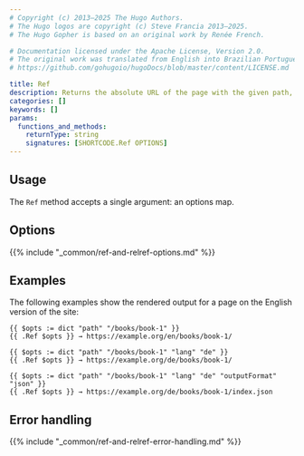 ```yaml
---
# Copyright (c) 2013–2025 The Hugo Authors.
# The Hugo logos are copyright (c) Steve Francia 2013–2025.
# The Hugo Gopher is based on an original work by Renée French.

# Documentation licensed under the Apache License, Version 2.0.
# The original work was translated from English into Brazilian Portuguese.
# https://github.com/gohugoio/hugoDocs/blob/master/content/LICENSE.md

title: Ref
description: Returns the absolute URL of the page with the given path, language, and output format.
categories: []
keywords: []
params:
  functions_and_methods:
    returnType: string
    signatures: [SHORTCODE.Ref OPTIONS]
---
```


## Usage

The `Ref` method accepts a single argument: an options map.

## Options

{{% include "_common/ref-and-relref-options.md" %}}

## Examples

The following examples show the rendered output for a page on the English version of the site:

```go-html-template
{{ $opts := dict "path" "/books/book-1" }}
{{ .Ref $opts }} → https://example.org/en/books/book-1/

{{ $opts := dict "path" "/books/book-1" "lang" "de" }}
{{ .Ref $opts }} → https://example.org/de/books/book-1/

{{ $opts := dict "path" "/books/book-1" "lang" "de" "outputFormat" "json" }}
{{ .Ref $opts }} → https://example.org/de/books/book-1/index.json
```

## Error handling

{{% include "_common/ref-and-relref-error-handling.md" %}}
